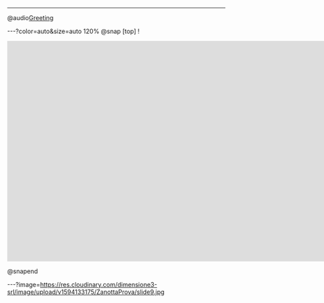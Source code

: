 ---
@audio[Greeting](assets\audio\Jill_of_the_Jungle_Funky_Theme)

---?color=auto&size=auto 120%
@snap [top]
!<div class="sketchfab-embed-wrapper">
    <iframe title="A 3D model" width="1920" height="510" src="https://sketchfab.com/models/15765b8a4c254ed394bb729ae0ed9641/embed?autostart=1&amp;ui_controls=1&amp;ui_infos=1&amp;ui_inspector=1&amp;ui_stop=1&amp;ui_watermark=1&amp;ui_watermark_link=1" frameborder="0" allow="autoplay; fullscreen; vr" mozallowfullscreen="true" webkitallowfullscreen="true"></iframe>
 
</div>
@snapend

---?image=https://res.cloudinary.com/dimensione3-srl/image/upload/v1594133175/ZanottaProva/slide9.jpg